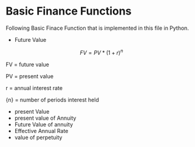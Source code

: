 # Basic Finance Functions

Following Basic Finace Function that is implemented in this file in Python.

- Future Value

$$FV= PV*(1+r)^n$$

FV	=	future value

PV	=	present value

r	=	annual interest rate

{n}	=	number of periods interest held

- present Value
- present value of Annuity
- Future Value of annuity
- Effective Annual Rate
- value of perpetuity

